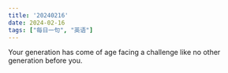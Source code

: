 ```yaml
---
title: '20240216'
date: 2024-02-16
tags: ["每日一句", "英语"]
---
```


Your generation has come of age facing a challenge like no other generation before you.